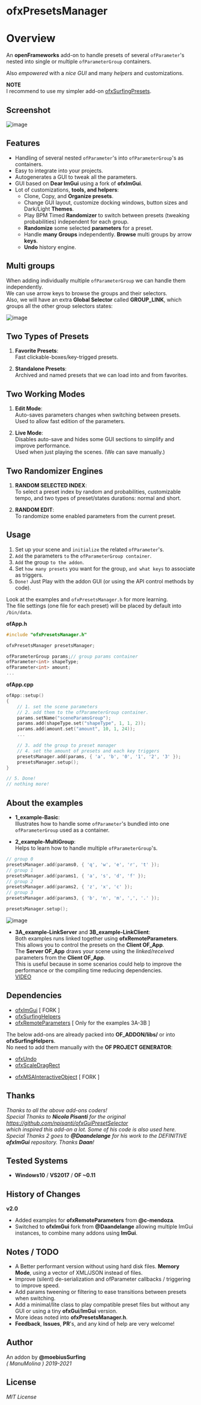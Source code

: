 ofxPresetsManager
=============================

# Overview

An **openFrameworks** add-on to handle presets of several `ofParameter`'s nested into single or multiple `ofParameterGroup` containers.  

Also *empowered* with a *nice GUI* and many *helpers* and customizations.

**NOTE**  
I recommend to use my simpler add-on [ofxSurfingPresets](https://github.com/moebiussurfing/ofxSurfingPresets).  
 
## Screenshot

![image](/readme_images/Capture_v2.JPG?raw=true "image")  

## Features

- Handling of several nested `ofParameter`'s into `ofParameterGroup`'s as containers.
- Easy to integrate into your projects.
- Autogenerates a GUI to tweak all the parameters.
- GUI based on **Dear ImGui** using a fork of **ofxImGui**.
- Lot of customizations, **tools, and helpers**:  
  * Clone, Copy, and **Organize presets**.
  * Change GUI layout, customize docking windows, button sizes and Dark/Light **Themes**. 
  * Play BPM Timed **Randomizer** to switch between presets (tweaking probabilities) independent for each group.
  * **Randomize** some selected **parameters** for a preset.
  * Handle **many Groups** independently. **Browse** multi groups by arrow **keys**.
  * **Undo** history engine.

## **Multi groups**  

When adding individually multiple `ofParameterGroup` we can handle them independently.  
We can use arrow keys to browse the groups and their selectors.  
Also, we will have an extra **Global Selector** called **GROUP_LINK**, which groups all the other group selectors states:  

![image](/readme_images/Capture_multigroupClicker.JPG?raw=true "image")  

## **Two Types of Presets**

1. **Favorite Presets**:  
Fast clickable-boxes/key-trigged presets.  

2. **Standalone Presets**:  
Archived and named presets that we can load into and from favorites.  

## Two Working Modes

1. **Edit Mode**:  
Auto-saves parameters changes when switching between presets.  
Used to allow fast edition of the parameters.  

2. **Live Mode**:  
Disables auto-save and hides some GUI sections to simplify and improve performance.  
Used when just playing the scenes. (We can save manually.)

## **Two Randomizer Engines**

1. **RANDOM SELECTED INDEX**:  
To select a preset index by random and probabilities, customizable tempo, and two types of preset/states durations: normal and short. 

2. **RANDOM EDIT**:  
To randomize some enabled parameters from the current preset.  

## Usage

1. Set up your scene and `initialize` the related ```ofParameter```'s.
2. ```Add``` the parameters ```to``` the ```ofParameterGroup container```.
3. ```Add``` the group ```to the addon```. 
4. Set ```how many presets``` you want for the group, ```and what keys``` to associate as triggers.
5. ```Done!``` Just Play with the addon GUI (or using the API control methods by code).  

Look at the examples and ```ofxPresetsManager.h``` for more learning.  
The file settings (one file for each preset) will be placed by default into ```/bin/data```.  

**ofApp.h**
```.cpp
#include "ofxPresetsManager.h"

ofxPresetsManager presetsManager;

ofParameterGroup params;// group params container
ofParameter<int> shapeType;
ofParameter<int> amount;
...
```

**ofApp.cpp**
```.cpp
ofApp::setup()
{
	// 1. set the scene parameters 
	// 2. add them to the ofParameterGroup container. 
	params.setName("sceneParamsGroup");	
	params.add(shapeType.set("shapeType", 1, 1, 2));
	params.add(amount.set("amount", 10, 1, 24));
	...

	// 3. add the group to preset manager
	// 4. set the amount of presets and each key triggers 
	presetsManager.add(params, { 'a', 'b', '0', '1', '2', '3' });
	presetsManager.setup();
}

// 5. Done!
// nothing more!
```

## About the examples

* **1_example-Basic**:  
Illustrates how to handle some ```ofParameter```'s bundled into one ```ofParameterGroup``` used as a container.  

* **2_example-MultiGroup**:  
Helps to learn how to handle multiple `ofParameterGroup`'s.  
```.cpp
// group 0
presetsManager.add(params0, { 'q', 'w', 'e', 'r', 't' });
// group 1
presetsManager.add(params1, { 'a', 's', 'd', 'f' });
// group 2
presetsManager.add(params2, { 'z', 'x', 'c' });
// group 3
presetsManager.add(params3, { 'b', 'n', 'm', ',', '.' });

presetsManager.setup();
```

![image](/readme_images/Capture_multigroup.JPG?raw=true "image")  

* **3A_example-LinkServer** and **3B_example-LinkClient**:  
Both examples runs linked together using **ofxRemoteParameters**.  
This allows you to control the presets on the **Client OF_App**.  
The **Server OF_App** draws your scene using the *linked/received* parameters from the **Client OF_App**.  
This is useful because in some scenarios could help to improve the performance or the compiling time reducing dependencies.  
[VIDEO](http://www.youtube.com/watch?v=kV-t8lIdNRg "VIDEO") 

## Dependencies
* [ofxImGui](https://github.com/Daandelange/ofxImGui/tree/jvcleave) [ FORK ]
* [ofxSurfingHelpers](https://github.com/moebiussurfing/ofxSurfingHelpers)  
* [ofxRemoteParameters](https://github.com/c-mendoza/ofxRemoteParameters) [ Only for the examples 3A-3B ]  

The below add-ons are already packed into **OF_ADDON/libs/** or into **ofxSurfingHelpers**.  
No need to add them manually with the **OF PROJECT GENERATOR**:  
* [ofxUndo](https://github.com/nariakiiwatani/ofxUndo)
* [ofxScaleDragRect](https://github.com/moebiussurfing/ofxScaleDragRect)
+ [ofxMSAInteractiveObject](https://github.com/moebiussurfing/ofxMSAInteractiveObject) [ FORK ]

## Thanks
*Thanks to all the above add-ons coders!*  
*Special Thanks to **Nicola Pisanti** for the original https://github.com/npisanti/ofxGuiPresetSelector  
which inspired this add-on a lot. Some of his code is also used here.*  
*Special Thanks 2 goes to **@Daandelange** for his work to the DEFINITIVE **ofxImGui** repository. Thanks **Daan**!*

## Tested Systems
- **Windows10** / **VS2017** / **OF ~0.11**

## History of Changes
**v2.0**
* Added examples for **ofxRemoteParameters** from **@c-mendoza**.
* Switched to **ofxImGui** fork from **@Daandelange** allowing multiple ImGui instances, to combine many addons using **ImGui**.

## Notes / TODO
* A Better performant version without using hard disk files. **Memory Mode**, using a vector of XML/JSON instead of files.
* Improve (silent) de-serialization and ofParameter callbacks / triggering to improve speed.
* Add params tweening or filtering to ease transitions between presets when switching.
* Add a minimal/lite class to play compatible preset files but without any GUI or using a tiny **ofxGui**/**ImGui** version.
* More ideas noted into **ofxPresetsManager.h**.   
* **Feedback**, **Issues**, **PR**'s, and any kind of help are very welcome!

## Author
An addon by **@moebiusSurfing**  
*( ManuMolina ) 2019-2021*

## License
*MIT License*
